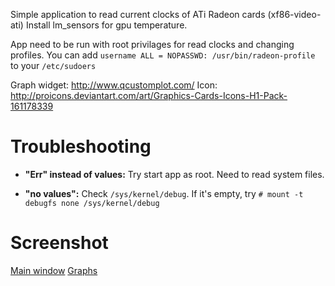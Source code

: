 Simple application to read current clocks of ATi Radeon cards (xf86-video-ati)
Install lm_sensors for gpu temperature.

App need to be run with root privilages for read clocks and changing profiles. You can add `username ALL = NOPASSWD: /usr/bin/radeon-profile` to your `/etc/sudoers`

Graph widget: http://www.qcustomplot.com/
Icon: http://proicons.deviantart.com/art/Graphics-Cards-Icons-H1-Pack-161178339


# Troubleshooting


* __"Err" instead of values:__ Try start app as root. Need to read system files.
	
* __"no values":__ Check `/sys/kernel/debug`. If it's empty, try `# mount -t debugfs none /sys/kernel/debug`


# Screenshot
[Main window](https://docs.google.com/file/d/0B7nxOyrvj2IiZ2otNWxKMVJmakU/edit?usp=sharing)
[Graphs](https://docs.google.com/file/d/0B7nxOyrvj2IiTmdGQ3AyUS1hQ28/edit?usp=sharing)
